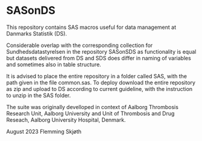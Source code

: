 # SASonDS
This repository contains SAS macros useful for data management at Danmarks Statistik (DS).

Considerable overlap with the corresponding collection for Sundhedsdatastyrelsen in the repository SASonSDS as functionality is equal but datasets delivered from DS and SDS does differ in naming of variables and sometimes also in table structure.

It is advised to place the entire repository in a folder called SAS, with the path given in the file common.sas.
To deploy download the entire repository as zip and upload to DS according to current guideline, with the instruction to unzip in the SAS folder.

The suite was originally develloped in context of Aalborg Thrombosis Research Unit, Aalborg University and Unit of Thrombosis and Drug Reseach, Aalborg University Hospital, Denmark.

August 2023
Flemming Skjøth
